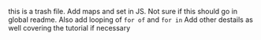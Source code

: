this is a trash file.
Add maps and set in JS. Not sure if this should go in global readme. Also add looping of `for of` and `for in`
Add other destails as well covering the tutorial if necessary
